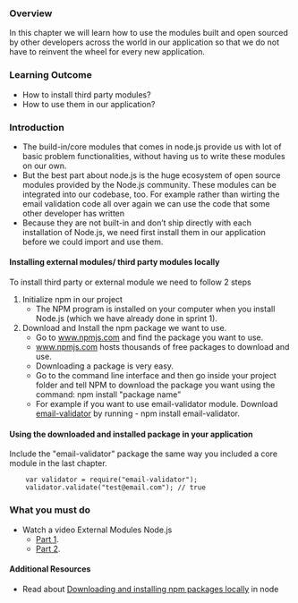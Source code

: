 ### Overview
In this chapter we will learn how to use the modules built and open sourced by other developers across the world in our application so that we do not have to reinvent the wheel for every new application.


### Learning Outcome
- How to install third party modules?
- How to use them in our application?

### Introduction
- The build-in/core modules that comes in node.js provide us with lot of basic problem functionalities, without having us to write these modules on our own.
- But the best part about node.js is the huge ecosystem of open source modules provided by the Node.js community. 
These modules can be integrated into our codebase, too. For example rather than wirting the email validation code all over again we can use the code that some other developer has written
- Because they are not built-in and don’t ship directly with each installation of Node.js, we need first install them in our application before we could import and use them.

#### Installing external modules/ third party modules locally
To install third party or external module we need to follow 2 steps
1. Initialize npm in our project 
    - The NPM program is installed on your computer when you install Node.js (which we have already done in sprint 1).
2. Download and Install the npm package we want to use.
    - Go to www.npmjs.com and find the package you want to use.
    - www.npmjs.com hosts thousands of free packages to download and use.
    - Downloading a package is very easy. 
    - Go to the command line interface and then go inside your project folder and tell NPM to download the package you want using the command: npm install "package name"
    - For example if you want to use email-validator module. Download [email-validator](https://www.npmjs.com/package/email-validator) by running - npm install email-validator.

#### Using the downloaded and installed package in your application
Include the "email-validator" package the same way you included a core module in the last chapter.

```
    var validator = require("email-validator");
    validator.validate("test@email.com"); // true
```

### What you must do
- Watch a video External Modules Node.js
    - [Part 1](https://www.youtube.com/watch?v=nHnHSO8o0Fk).
    - [Part 2](https://www.youtube.com/watch?v=QgiGF-c44n8).

#### Additional Resources
- Read about [Downloading and installing npm packages locally](https://docs.npmjs.com/downloading-and-installing-packages-locally) in node





